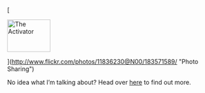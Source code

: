 [
						  
<img src="http://static.flickr.com/53/183571589_7602b9c49d_t.jpg" width="100" height="75" alt="The Activator" border="0" />
				  
](http://www.flickr.com/photos/11836230@N00/183571589/ "Photo Sharing") 

No idea what I&#8217;m talking about? Head over <a href="http://c9park.wordpress.com/2006/07/03/9-patrol" target="_blank" class="broken_link">here</a> to find out more.